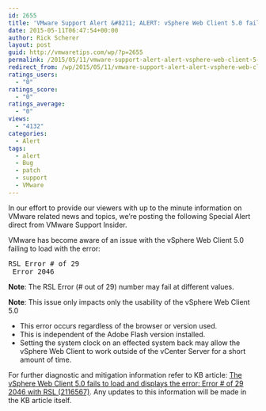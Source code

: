 ```yaml
---
id: 2655
title: 'VMware Support Alert &#8211; ALERT: vSphere Web Client 5.0 fails to load'
date: 2015-05-11T06:47:54+00:00
author: Rick Scherer
layout: post
guid: http://vmwaretips.com/wp/?p=2655
permalink: /2015/05/11/vmware-support-alert-alert-vsphere-web-client-5-0-fails-to-load/
redirect_from: /wp/2015/05/11/vmware-support-alert-alert-vsphere-web-client-5-0-fails-to-load/
ratings_users:
  - "0"
ratings_score:
  - "0"
ratings_average:
  - "0"
views:
  - "4132"
categories:
  - Alert
tags:
  - alert
  - Bug
  - patch
  - support
  - VMware
---
```

In our effort to provide our viewers with up to the minute information on VMware related news and topics, we&#8217;re posting the following Special Alert direct from VMware Support Insider.

VMware has become aware of an issue with the vSphere Web Client 5.0 failing to load with the error:

<pre>RSL Error # of 29
 Error 2046</pre>

**Note**: The RSL Error (# out of 29) number may fail at different values.
  
**Note**: This issue only impacts only the usability of the vSphere Web Client 5.0

  * This error occurs regardless of the browser or version used.
  * This is independent of the Adobe Flash version installed.
  * Setting the system clock on an effected system back may allow the vSphere Web Client to work outside of the vCenter Server for a short amount of time.

For further diagnostic and mitigation information refer to KB article: <a href="http://vmw.re/1J5sejU" target="_blank">The vSphere Web Client 5.0 fails to load and displays the error: Error # of 29 2046 with RSL (2116567)</a>. Any updates to this information will be made in the KB article itself.

<img src="http://bit.ly/1ARq0ho" alt="" width="1" height="1" />